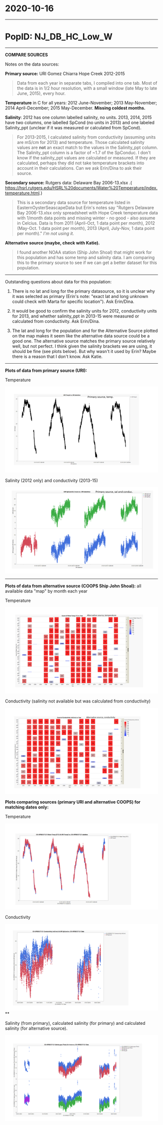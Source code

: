 # 2020-10-16

---

# PopID: NJ_DB_HC_Low_W
---

**COMPARE SOURCES**

Notes on the data sources:

**Primary source:** URI Gomez Chiarra Hope Creek 2012-2015

> Data from each year in separate tabs, I compiled into one tab. Most of the data is in 1/2 hour resolution, with a small window (late May to late June, 2015), every hour.

**Temperature** in C for all years: 2012 June-November; 2013 May-November; 2014 April-December; 2015 May-December. **Missing coldest months.**

**Salinity**: 2012 has one column labelled salinity, no units. 2013, 2014, 2015 have two columns, one labelled SpCond (no units in 2013) and one labeled Salinity_ppt (unclear if it was measured or calculated from SpCond).

> For 2013-2015, I calculated salinity from conductivity (assuming units are mS/cm for 2013) and temperature. Those calculated salinity values are **not** an exact match to the values in the Salinity_ppt column. The Salinity_ppt column is a factor of ~1.7 of the SpConduc. I don't know if the salinity_ppt values are calculated or measured. If they are calculated, perhaps they did not take temperature brackets into account in their calculations. Can we ask Erin/Dina to ask their source. 

**Secondary source:** Rutgers data: Delaware Bay 2006-13.xlsx .( https://hsrl.rutgers.edu/HSRL%20documents/Water%20Temperature/index.temperature.html.)

> This is a secondary data source for temperature listed in EasternOysterSeascapeData but Erin's notes say "Rutgers Delaware Bay 2006-13.xlsx only spreadsheet with Hope Creek temperature data with 1/month data points and missing winter - no good - also assume in Celcius. Data is from 2011 (April-Oct, 1 data point per month), 2012 (May-Oct. 1 data point per month), 2013 (April, July-Nov, 1 data point per month)." *I'm not using it.*

**Alternative source (maybe, check with Katie).**

> I found another NOAA station (Ship John Shoal) that might work for this population and has some temp and salinity data. I am comparing this to the primary source to see if we can get a better dataset for this population.

----

Outstanding questions about data for this population:

1) There is no lat and long for the primary datasource, so it is unclear why it was selected as primary (Erin's note: "exact lat and long unknown could check with Marta for specific location"). Ask Erin/Dina.

2) It would be good to confirm the salinity units for 2012, conductivity units for 2013, and whether salinity_ppt in 2013-15 were measured or calculated from conductivity. Ask Erin/Dina.

3) The lat and long for the population and for the Alternative Source plotted on the map makes it seem like the alternative data source could be a good one. The alternative source matches the primary source relatively well, but not perfect. I think given the salinity brackets we are using, it should be fine (see plots below). But why wasn't it used by Erin? Maybe there is a reason that I don't know. Ask Katie.

---

**Plots of data from primary source (URI):**

Temperature

![plot temp from primary source](../img/NJ_DB_HC_Low_W_1arysource_temp.PNG)

Salinity (2012 only) and conductivity (2013-15)

![plot sal/conduc primary source](../img/NJ_DB_HC_Low_W_1arysource_salconduct.PNG)

-----
**Plots of data from alternative source (COOPS Ship John Shoal):** all available data "map" by month each year

Temperature

![plot alternative source for temp by mo and yr](../img/NJ_DB_HC_Low_W_altern_temp_by_mo_yr.PNG)

Conductivity (salinity not available but was calculated from conductivity)

![plot alternative source for salconduct by mo and yr](../img/NJ_DB_HC_Low_W_altern_sal_by_mo_yr.PNG)

**Plots comparing sources (primary URI and alternative COOPS) for matching dates only:**

Temperature

![compare_temp](../img/NJ_DB_HC_Low_W_compare_sources_temp.png)

Conductivity

![compare_conductivity](../img/NJ_DB_HC_Low_W_compare_sources_conduct.png)**

Salinity (from primary), calculated salinity (for primary) and calculated salinity (for alternative source).

![compare_salURI_calculatedsalURI_calculatedsalCOOPS](../img/NJ_DB_HC_Low_W_compare_sources_sal.png)

